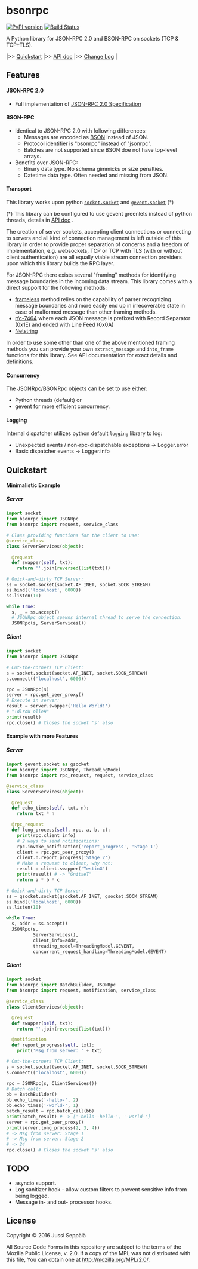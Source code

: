 # bsonrpc
[![PyPI version](https://badge.fury.io/py/bsonrpc.svg)](https://badge.fury.io/py/bsonrpc)
[![Build Status](https://travis-ci.org/seprich/py-bson-rpc.svg?branch=master)](https://travis-ci.org/seprich/py-bson-rpc)

A Python library for JSON-RPC 2.0 and BSON-RPC on sockets (TCP & TCP+TLS).

|\>\> [Quickstart](#quickstart)
|\>\> [API doc](http://seprich.github.io/py-bson-rpc/index.html)
|\>\> [Change Log](./CHANGELOG.md)
|


## Features

#### JSON-RPC 2.0

* Full implementation of
  [JSON-RPC 2.0 Specification](http://www.jsonrpc.org/specification)

#### BSON-RPC

* Identical to JSON-RPC 2.0 with following differences:
  * Messages are encoded as [BSON](http://bsonspec.org/spec.html) instead
    of JSON.
  * Protocol identifier is "bsonrpc" instead of "jsonrpc".
  * Batches are not supported since BSON doe not have top-level arrays.
* Benefits over JSON-RPC:
  * Binary data type. No schema gimmicks or size penalties.
  * Datetime data type. Often needed and missing from JSON.

#### Transport

This library works upon python
[`socket.socket`](https://docs.python.org/3.4/library/socket.html)
and [`gevent.socket`](http://www.gevent.org/gevent.socket.html) (\*)

(\*) This library can be configured to use gevent greenlets instead of python
     threads, details in
     [API doc](http://seprich.github.io/py-bson-rpc/index.html#about-threading-model)
     .

The creation of server sockets, accepting client connections or connecting to
servers and all kind of connection management is left outside of this library
in order to provide proper separation of concerns and a freedom of
implementation, e.g. websockets, TCP or TCP with TLS (with or without client
authentication) are all equally viable stream connection providers upon which
this library builds the RPC layer.

For JSON-RPC there exists several "framing" methods for identifying message
boundaries in the incoming data stream. This library comes with a direct support
for the following methods:
* [frameless](https://en.wikipedia.org/wiki/JSON_Streaming#Concatenated_JSON)
  method relies on the capability of parser recognizing message boundaries and
  more easily end up in irrecoverable state in case of malformed message than
  other framing methods.
* [rfc-7464](https://tools.ietf.org/html/rfc7464) where each JSON message is
  prefixed with Record Separator (0x1E) and ended with Line Feed (0x0A)
* [Netstring](http://cr.yp.to/proto/netstrings.txt)

In order to use some other than one of the above mentioned framing methods
you can provide your own `extract_message` and `into_frame` functions for this
library. See API documentation for exact details and definitions.

#### Concurrency

The JSONRpc/BSONRpc objects can be set to use either:
* Python threads (default) or
* [gevent](http://www.gevent.org/index.html) for
  more efficient concurrency.

#### Logging

Internal dispatcher utilizes python default `logging` library to log:
* Unexpected events / non-rpc-dispatchable exceptions -> Logger.error
* Basic dispatcher events -> Logger.info

## Quickstart

#### Minimalistic Example
##### Server
```python
import socket
from bsonrpc import JSONRpc
from bsonrpc import request, service_class

# Class providing functions for the client to use:
@service_class
class ServerServices(object):

  @request
  def swapper(self, txt):
    return ''.join(reversed(list(txt)))

# Quick-and-dirty TCP Server:
ss = socket.socket(socket.AF_INET, socket.SOCK_STREAM)
ss.bind(('localhost', 6000))
ss.listen(10)

while True:
  s, _ = ss.accept()
  # JSONRpc object spawns internal thread to serve the connection.
  JSONRpc(s, ServerServices())
```

##### Client
```python
import socket
from bsonrpc import JSONRpc

# Cut-the-corners TCP Client:
s = socket.socket(socket.AF_INET, socket.SOCK_STREAM)
s.connect(('localhost', 6000))

rpc = JSONRpc(s)
server = rpc.get_peer_proxy()
# Execute in server:
result = server.swapper('Hello World!')
# "!dlroW olleH"
print(result)
rpc.close() # Closes the socket 's' also
```

#### Example with more Features
##### Server
```python
import gevent.socket as gsocket
from bsonrpc import JSONRpc, ThreadingModel
from bsonrpc import rpc_request, request, service_class

@service_class
class ServerServices(object):

  @request
  def echo_times(self, txt, n):
    return txt * n

  @rpc_request
  def long_process(self, rpc, a, b, c):
    print(rpc.client_info)
    # 2 ways to send notifications:
    rpc.invoke_notification('report_progress', 'Stage 1')
    client = rpc.get_peer_proxy()
    client.n.report_progress('Stage 2')
    # Make a request to client, why not:
    result = client.swapper('TestinG')
    print(result) # -> "GnitseT"
    return a * b * c

# Quick-and-dirty TCP Server:
ss = gsocket.socket(gsocket.AF_INET, gsocket.SOCK_STREAM)
ss.bind(('localhost', 6000))
ss.listen(10)

while True:
  s, addr = ss.accept()
  JSONRpc(s,
          ServerServices(),
          client_info=addr,
          threading_model=ThreadingModel.GEVENT,
          concurrent_request_handling=ThreadingModel.GEVENT)
```

##### Client
```python
import socket
from bsonrpc import BatchBuilder, JSONRpc
from bsonrpc import request, notification, service_class

@service_class
class ClientServices(object):

  @request
  def swapper(self, txt):
    return ''.join(reversed(list(txt)))

  @notification
  def report_progress(self, txt):
    print('Msg from server: ' + txt)

# Cut-the-corners TCP Client:
s = socket.socket(socket.AF_INET, socket.SOCK_STREAM)
s.connect(('localhost', 6000))

rpc = JSONRpc(s, ClientServices())
# Batch call:
bb = BatchBuilder()
bb.echo_times('-hello-', 2)
bb.echo_times('-world-', 1)
batch_result = rpc.batch_call(bb)
print(batch_result) # -> ['-hello--hello-', '-world-']
server = rpc.get_peer_proxy()
print(server.long_process(2, 3, 4))
# -> Msg from server: Stage 1
# -> Msg from server: Stage 2
# -> 24
rpc.close() # Closes the socket 's' also
```

## TODO

* asyncio support.
* Log sanitizer hook - allow custom filters to prevent sensitive info from
  being logged.
* Message in- and out- processor hooks.

## License

Copyright © 2016 Jussi Seppälä

All Source Code Forms in this repository are subject to the
terms of the Mozilla Public License, v.
2.0. If a copy of the MPL was not
distributed with this file, You can
obtain one at
http://mozilla.org/MPL/2.0/.
